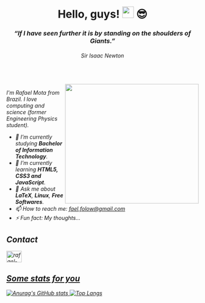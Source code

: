<!--
**fael-atom/fael-atom** is a ✨ _special_ ✨ repository because its `README.md` (this file) appears on your GitHub profile.

Here are some ideas to get you started:

- 🔭 I’m currently working on ...
- 🌱 I’m currently learning ...
- 👯 I’m looking to collaborate on ...
- 🤔 I’m looking for help with ...
- 💬 Ask me about ...
- 📫 How to reach me: ...
- 😄 Pronouns: ...
- ⚡ Fun fact: ...
-->

<h1 align="center">Hello, guys! <img src="https://raw.githubusercontent.com/kaueMarques/kaueMarques/master/hi.gif" width="30px"> 😎 </h1> 

<h3 align="center"><i>“If I have seen further it is by standing on the shoulders of Giants.”</it></h3>
<h6 align="center">Sir Isaac Newton</h6>

<br>
<br>

<img align="right" src="https://media4.giphy.com/media/xT9IgzoKnwFNmISR8I/giphy.gif?cid=ecf05e47oeoixpqnw6kt0ytmah6acswz8np8lozv9w1td93y&rid=giphy.gif&ct=g" width="350" height="313"/>


I'm Rafael Mota from Brazil. 
I love computing and science (former Engineering Physics student).

- 🔭 I’m currently studying **Bachelor of Information Technology**.
- 🌱 I’m currently learning **HTML5, CSS3 and JavaScript**.
- 💬 Ask me about **LaTeX**, **Linux**, **Free Softwares**.
- 📫 How to reach me: fael.folow@gmail.com
- ⚡ Fun fact: My thoughts...


## Contact

<a href="https://www.linkedin.com/in/faelmota/">
<img align="center" alt="rafael-linkedin" height="30" width="40" src="https://cdn.jsdelivr.net/gh/devicons/devicon/icons/linkedin/linkedin-original.svg" style="max-width=100%;">
<!-- <a href="mailto:fael.folow@gmail.com">
<img align="center" alt="rafael-gmail" height="40" width="40" src="https://cdn.icon-icons.com/icons2/2631/PNG/512/gmail_new_logo_icon_159149.png" style="max-width=100%;">

<a href="https://www.youtube.com/channel/UCUX0klsHx9lRiLwqn5MvcwA">
<img align="center" alt="rafael-youtube" height="40" width="40" src="https://cdn.icon-icons.com/icons2/1584/PNG/512/3721679-youtube_108064.png" style="max-width=100%;">-->
  

  
## Some stats for you

![Anurag's GitHub stats](https://github-readme-stats.vercel.app/api?username=fael-atom&show_icons=true&theme=merko)
[![Top Langs](https://github-readme-stats.vercel.app/api/top-langs/?username=anuraghazra&layout=compact)](https://github.com/anuraghazra/github-readme-stats)

  
  
  
  
  

